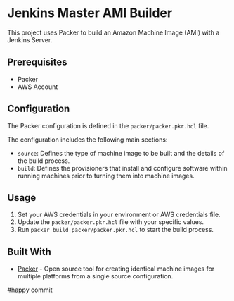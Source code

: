 # Jenkins Master AMI Builder

This project uses Packer to build an Amazon Machine Image (AMI) with a Jenkins Server.

## Prerequisites

- Packer
- AWS Account

## Configuration

The Packer configuration is defined in the `packer/packer.pkr.hcl` file. 

The configuration includes the following main sections:

- `source`: Defines the type of machine image to be built and the details of the build process.
- `build`: Defines the provisioners that install and configure software within running machines prior to turning them into machine images.

## Usage

1. Set your AWS credentials in your environment or AWS credentials file.
2. Update the `packer/packer.pkr.hcl` file with your specific values.
3. Run `packer build packer/packer.pkr.hcl` to start the build process.

## Built With

- [Packer](https://www.packer.io/) - Open source tool for creating identical machine images for multiple platforms from a single source configuration.

#happy commit
